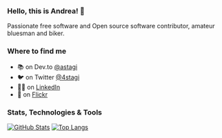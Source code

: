 ### Hello, this is Andrea! 👋

Passionate free software and Open source software contributor, amateur bluesman and biker.

### Where to find me

- 📚 on Dev.to [@astagi](https://dev.to/astagi)
- 🐦 on Twitter [@4stagi](https://twitter.com/4stagi)
- 👨‍💼 on [LinkedIn](https://www.linkedin.com/in/andreastagi/)
- 📸 on [Flickr](https://www.flickr.com/people/195922194@N04/)

### Stats, Technologies & Tools

[![GitHub Stats](https://github-readme-stats.vercel.app/api?username=astagi&line_height=31.5&theme=blue-green&show_icons=true&count_private=true&include_all_commits=true)](https://github.com/astagi)
[![Top Langs](https://github-readme-stats.vercel.app/api/top-langs/?username=astagi&layout=compact&theme=blue-green)](https://github.com/astagi)
